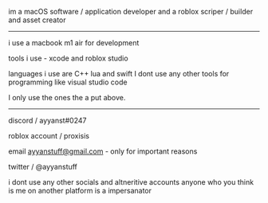 im a macOS software / application developer
 and a roblox scriper / builder and asset creator

---------------------------------------------------------------------
i use a macbook m1 air for development

 tools i use - xcode and roblox studio 

 languages i use are C++ lua and swift
I dont use any other tools for programming like visual studio code

I only use the ones the a put above.

---------------------------------------------------------------------

discord / ayyanst#0247

roblox account / proxisis

email ayyanstuff@gmail.com - only for important reasons

twitter / @ayyanstuff

i dont use any other socials and altneritive accounts
anyone who you think is me on another platform is a impersanator 






